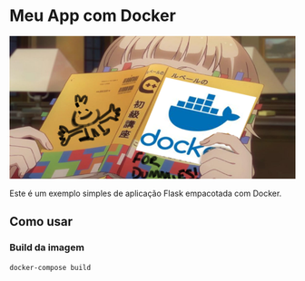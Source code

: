 # Meu App com Docker
![Docker](images/docker.png)

Este é um exemplo simples de aplicação Flask empacotada com Docker.

## Como usar

### Build da imagem

```bash
docker-compose build
```
